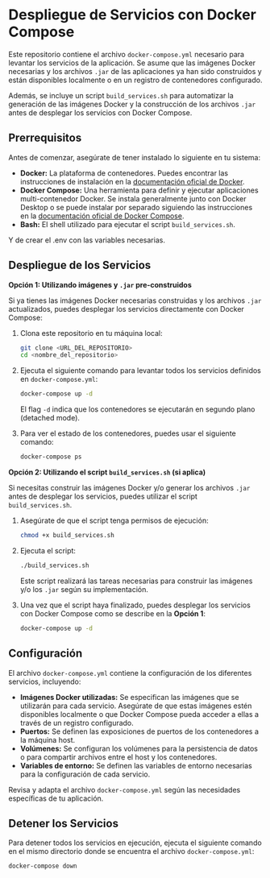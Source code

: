 # Despliegue de Servicios con Docker Compose

Este repositorio contiene el archivo `docker-compose.yml` necesario para levantar los servicios de la aplicación. Se asume que las imágenes Docker necesarias y los archivos `.jar` de las aplicaciones ya han sido construidos y están disponibles localmente o en un registro de contenedores configurado.

Además, se incluye un script `build_services.sh` para automatizar la generación de las imágenes Docker y la construcción de los archivos `.jar` antes de desplegar los servicios con Docker Compose.

## Prerrequisitos

Antes de comenzar, asegúrate de tener instalado lo siguiente en tu sistema:

* **Docker:** La plataforma de contenedores. Puedes encontrar las instrucciones de instalación en la [documentación oficial de Docker](https://docs.docker.com/engine/install/).
* **Docker Compose:** Una herramienta para definir y ejecutar aplicaciones multi-contenedor Docker. Se instala generalmente junto con Docker Desktop o se puede instalar por separado siguiendo las instrucciones en la [documentación oficial de Docker Compose](https://docs.docker.com/compose/install/).
* **Bash:** El shell utilizado para ejecutar el script `build_services.sh`.

Y de crear el .env con las variables necesarias.

## Despliegue de los Servicios

**Opción 1: Utilizando imágenes y `.jar` pre-construidos**

Si ya tienes las imágenes Docker necesarias construidas y los archivos `.jar` actualizados, puedes desplegar los servicios directamente con Docker Compose:

1.  Clona este repositorio en tu máquina local:
    ```bash
    git clone <URL_DEL_REPOSITORIO>
    cd <nombre_del_repositorio>
    ```

2.  Ejecuta el siguiente comando para levantar todos los servicios definidos en `docker-compose.yml`:
    ```bash
    docker-compose up -d
    ```
    El flag `-d` indica que los contenedores se ejecutarán en segundo plano (detached mode).

3.  Para ver el estado de los contenedores, puedes usar el siguiente comando:
    ```bash
    docker-compose ps
    ```

**Opción 2: Utilizando el script `build_services.sh` (si aplica)**

Si necesitas construir las imágenes Docker y/o generar los archivos `.jar` antes de desplegar los servicios, puedes utilizar el script `build_services.sh`.

1.  Asegúrate de que el script tenga permisos de ejecución:
    ```bash
    chmod +x build_services.sh
    ```

2.  Ejecuta el script:
    ```bash
    ./build_services.sh
    ```
    Este script realizará las tareas necesarias para construir las imágenes y/o los `.jar` según su implementación.

3.  Una vez que el script haya finalizado, puedes desplegar los servicios con Docker Compose como se describe en la **Opción 1**:
    ```bash
    docker-compose up -d
    ```

## Configuración

El archivo `docker-compose.yml` contiene la configuración de los diferentes servicios, incluyendo:

* **Imágenes Docker utilizadas:** Se especifican las imágenes que se utilizarán para cada servicio. Asegúrate de que estas imágenes estén disponibles localmente o que Docker Compose pueda acceder a ellas a través de un registro configurado.
* **Puertos:** Se definen las exposiciones de puertos de los contenedores a la máquina host.
* **Volúmenes:** Se configuran los volúmenes para la persistencia de datos o para compartir archivos entre el host y los contenedores.
* **Variables de entorno:** Se definen las variables de entorno necesarias para la configuración de cada servicio.

Revisa y adapta el archivo `docker-compose.yml` según las necesidades específicas de tu aplicación.

## Detener los Servicios

Para detener todos los servicios en ejecución, ejecuta el siguiente comando en el mismo directorio donde se encuentra el archivo `docker-compose.yml`:

```bash
docker-compose down